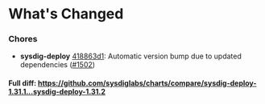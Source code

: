 # What's Changed

### Chores
- **sysdig-deploy** [418863d1](https://github.com/sysdiglabs/charts/commit/418863d1c06007271bdad4f16e5c90e3884541d7): Automatic version bump due to updated dependencies ([#1502](https://github.com/sysdiglabs/charts/issues/1502))
#### Full diff: https://github.com/sysdiglabs/charts/compare/sysdig-deploy-1.31.1...sysdig-deploy-1.31.2
